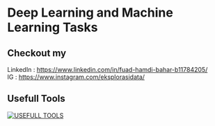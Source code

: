 # Deep Learning and Machine Learning Tasks

## Checkout my
LinkedIn : https://www.linkedin.com/in/fuad-hamdi-bahar-b11784205/ <br>
IG       : https://www.instagram.com/eksplorasidata/

## Usefull Tools
[![USEFULL TOOLS](https://skillicons.dev/icons?i=python,tensorflow,vscode)](https://skillicons.dev)
